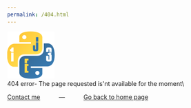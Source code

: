 ```yaml
---
permalink: /404.html
---
```

![](Pythonsignev.png)\
404 error- The page requested is'nt available for the moment\

[Contact me](mailto:bdouilleur@gmail.com)&nbsp; &nbsp; &nbsp; &nbsp; &nbsp; &nbsp;—&nbsp; &nbsp; &nbsp; &nbsp; &nbsp; &nbsp;[Go back to home page](https://thebdouilleur.github.io)
